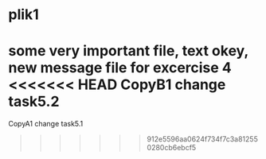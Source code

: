 # plik1
some very important file, text 
okey, new message file for excercise 4
<<<<<<< HEAD
CopyB1 change task5.2
=======
CopyA1 change task5.1
>>>>>>> 912e5596aa0624f734f7c3a812550280cb6ebcf5
